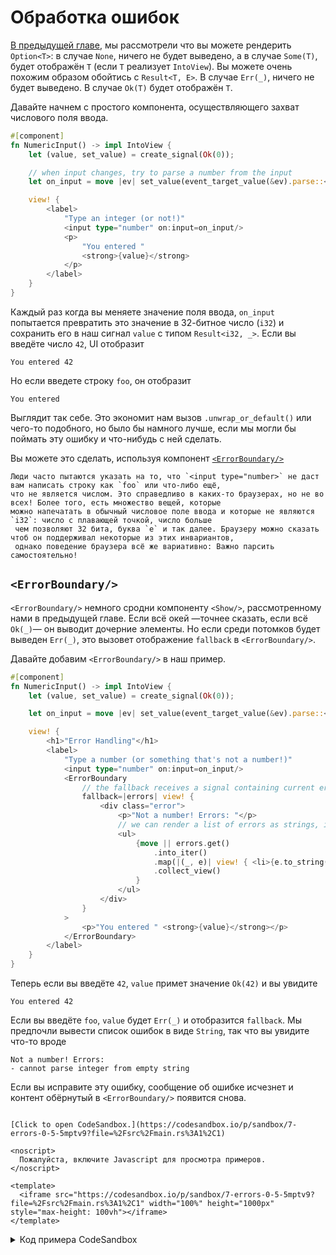 # Обработка ошибок

[В предыдущей главе](./06_control_flow.md), мы рассмотрели что вы можете рендерить `Option<T>`:
в случае `None`, ничего не будет выведено, а в случае `Some(T)`, будет отображён `T`
(если `T` реализует `IntoView`). Вы можете очень похожим образом обойтись с `Result<T, E>`. 
В случае `Err(_)`, ничего не будет выведено. В случае `Ok(T)` будет отображён `T`.

Давайте начнем с простого компонента, осуществляющего захват числового поля ввода.

```rust
#[component]
fn NumericInput() -> impl IntoView {
    let (value, set_value) = create_signal(Ok(0));

    // when input changes, try to parse a number from the input
    let on_input = move |ev| set_value(event_target_value(&ev).parse::<i32>());

    view! {
        <label>
            "Type an integer (or not!)"
            <input type="number" on:input=on_input/>
            <p>
                "You entered "
                <strong>{value}</strong>
            </p>
        </label>
    }
}
```

Каждый раз когда вы меняете значение поля ввода, `on_input` попытается превратить это значение в 32-битное число (`i32`)
и сохранить его в наш сигнал `value` с типом `Result<i32, _>`. Если вы введёте число `42`, UI отобразит

```
You entered 42
```

Но если введете строку `foo`, он отобразит

```
You entered
```

Выглядит так себе. Это экономит нам вызов `.unwrap_or_default()` или чего-то подобного, но было бы намного лучше, если
мы могли бы поймать эту ошибку и что-нибудь с ней сделать.

Вы можете это сделать, используя компонент [`<ErrorBoundary/>`](https://docs.rs/leptos/latest/leptos/fn.ErrorBoundary.html)

```admonish note
Люди часто пытаются указать на то, что `<input type="number>` не даст вам написать строку как `foo` или что-либо ещё,
что не является числом. Это справедливо в каких-то браузерах, но не во всех! Более того, есть множество вещей, которые
можно напечатать в обычный числовое поле ввода и которые не являются `i32`: число с плавающей точкой, число больше
 чем позволяют 32 бита, буква `e` и так далее. Браузеру можно сказать чтоб он поддерживал некоторые из этих инвариантов,
 однако поведение браузера всё же вариативно: Важно парсить самостоятельно!
```

## `<ErrorBoundary/>`

`<ErrorBoundary/>` немного сродни компоненту `<Show/>`, рассмотренному нами в предыдущей главе.
Если всё окей —точнее сказать, если всё `Ok(_)`— он выводит дочерние элементы.
Но если среди потомков будет выведен `Err(_)`, это вызовет отображение `fallback` в `<ErrorBoundary/>`.

Давайте добавим `<ErrorBoundary/>` в наш пример.

```rust
#[component]
fn NumericInput() -> impl IntoView {
    let (value, set_value) = create_signal(Ok(0));

    let on_input = move |ev| set_value(event_target_value(&ev).parse::<i32>());

    view! {
        <h1>"Error Handling"</h1>
        <label>
            "Type a number (or something that's not a number!)"
            <input type="number" on:input=on_input/>
            <ErrorBoundary
                // the fallback receives a signal containing current errors
                fallback=|errors| view! {
                    <div class="error">
                        <p>"Not a number! Errors: "</p>
                        // we can render a list of errors as strings, if we'd like
                        <ul>
                            {move || errors.get()
                                .into_iter()
                                .map(|(_, e)| view! { <li>{e.to_string()}</li>})
                                .collect_view()
                            }
                        </ul>
                    </div>
                }
            >
                <p>"You entered " <strong>{value}</strong></p>
            </ErrorBoundary>
        </label>
    }
}
```

Теперь если вы введёте `42`, `value` примет значение `Ok(42)` и вы увидите

```
You entered 42
```

Если вы введёте `foo`, `value` будет `Err(_)` и отобразится `fallback`.  Мы предпочли вывести список ошибок в виде `String`, 
так что вы увидите что-то вроде

```
Not a number! Errors:
- cannot parse integer from empty string
```

Если вы исправите эту ошибку, сообщение об ошибке исчезнет и контент обёрнутый в 
 `<ErrorBoundary/>` появится снова.

```admonish sandbox title="Live example" collapsible=true

[Click to open CodeSandbox.](https://codesandbox.io/p/sandbox/7-errors-0-5-5mptv9?file=%2Fsrc%2Fmain.rs%3A1%2C1)

<noscript>
  Пожалуйста, включите Javascript для просмотра примеров.
</noscript>

<template>
  <iframe src="https://codesandbox.io/p/sandbox/7-errors-0-5-5mptv9?file=%2Fsrc%2Fmain.rs%3A1%2C1" width="100%" height="1000px" style="max-height: 100vh"></iframe>
</template>
```

<details>
<summary>Код примера CodeSandbox</summary>

```rust
use leptos::*;

#[component]
fn App() -> impl IntoView {
    let (value, set_value) = create_signal(Ok(0));

    // when input changes, try to parse a number from the input
    let on_input = move |ev| set_value(event_target_value(&ev).parse::<i32>());

    view! {
        <h1>"Error Handling"</h1>
        <label>
            "Type a number (or something that's not a number!)"
            <input type="number" on:input=on_input/>
            // If an `Err(_) had been rendered inside the <ErrorBoundary/>,
            // the fallback will be displayed. Otherwise, the children of the
            // <ErrorBoundary/> will be displayed.
            <ErrorBoundary
                // the fallback receives a signal containing current errors
                fallback=|errors| view! {
                    <div class="error">
                        <p>"Not a number! Errors: "</p>
                        // we can render a list of errors
                        // as strings, if we'd like
                        <ul>
                            {move || errors.get()
                                .into_iter()
                                .map(|(_, e)| view! { <li>{e.to_string()}</li>})
                                .collect::<Vec<_>>()
                            }
                        </ul>
                    </div>
                }
            >
                <p>
                    "You entered "
                    // because `value` is `Result<i32, _>`,
                    // it will render the `i32` if it is `Ok`,
                    // and render nothing and trigger the error boundary
                    // if it is `Err`. It's a signal, so this will dynamically
                    // update when `value` changes
                    <strong>{value}</strong>
                </p>
            </ErrorBoundary>
        </label>
    }
}

fn main() {
    leptos::mount_to_body(App)
}
```

</details>
</preview>
